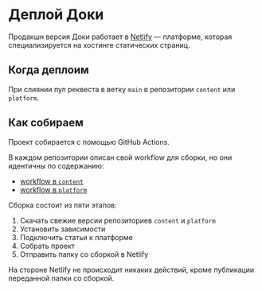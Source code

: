 # Деплой Доки

Продакшн версия Доки работает в [Netlify](https://www.netlify.com/) — платформе, которая
специализируется на хостинге статических страниц.


## Когда деплоим

При слиянии пул реквеста в ветку `main` в репозитории `content` или `platform`.


## Как собираем

Проект собирается с помощью GitHub Actions.

В каждом репозитории описан свой workflow для сборки, но они идентичны по содержанию:
* [workflow в `content`](https://github.com/Y-Doka/content/blob/main/.github/workflows/netlify-deploy.yml)
* [workflow в `platform`](https://github.com/Y-Doka/platform/blob/main/.github/workflows/netlify-deploy.yml)

Сборка состоит из пяти этапов:
1. Скачать свежие версии репозиториев `content` и `platform`
1. Установить зависимости
1. Подключить статьи к платформе
1. Собрать проект
1. Отправить папку со сборкой в Netlify

На стороне Netlify не происходит никаких действий, кроме публикации переданной папки со сборкой.

